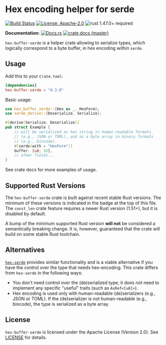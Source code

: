 # Hex encoding helper for serde

[![Build Status](https://github.com/slowli/hex-buffer-serde/workflows/Rust/badge.svg?branch=master)](https://github.com/slowli/hex-buffer-serde/actions) 
[![License: Apache-2.0](https://img.shields.io/github/license/slowli/hex-buffer-serde.svg)](https://github.com/slowli/hex-buffer-serde/blob/master/LICENSE)
![rust 1.47.0+ required](https://img.shields.io/badge/rust-1.47.0+-blue.svg?label=Required%20Rust)

**Documentation:** [![Docs.rs](https://docs.rs/hex-buffer-serde/badge.svg)](https://docs.rs/hex-buffer-serde/) 
[![crate docs (master)](https://img.shields.io/badge/master-yellow.svg?label=docs)](https://slowli.github.io/hex-buffer-serde/hex_buffer_serde/)

`hex-buffer-serde` is a helper crate allowing to serialize types,
which logically correspond to a byte buffer, in hex encoding within `serde`.

## Usage

Add this to your `Crate.toml`:

```toml
[dependencies]
hex-buffer-serde = "0.3.0"
```

Basic usage:

```rust
use hex_buffer_serde::{Hex as _, HexForm};
use serde_derive::{Deserialize, Serialize};

#[derive(Serialize, Deserialize)]
pub struct Example {
    // will be serialized as hex string in human-readable formats
    // (e.g., JSON or TOML), and as a byte array in binary formats
    // (e.g., bincode).
    #[serde(with = "HexForm")]
    buffer: [u8; 32],
    // other fields...
}
```

See crate docs for more examples of usage.

## Supported Rust Versions

The `hex-buffer-serde` crate is built against recent stable Rust versions.
The minimum of these versions is indicated in the badge at the top of this file.
The `const_len` crate feature requires a newer Rust version (1.51+),
but it is disabled by default.

A bump of the minimum supported Rust version **will not** be considered
a semantically breaking change. It is, however, guaranteed that the crate
will build on some stable Rust toolchain.

## Alternatives

[`hex-serde`] provides similar functionality and is a viable alternative
if you have the control over the type that needs hex-encoding.
This crate differs from `hex-serde` in the following ways:

- You don't need control over the (de)serialized type; it does not need
  to implement any specific "useful" traits (such as `AsRef<[u8]>`).
- Hex encoding is used only with human-readable (de)serializers (e.g., JSON or TOML).
  If the (de)serializer is not human-readable (e.g., bincode),
  the type is serialized as a byte array.

## License

`hex-buffer-serde` is licensed under the Apache License (Version 2.0).
See [LICENSE](LICENSE) for details.

[`hex-serde`]: https://crates.io/crates/hex-serde
